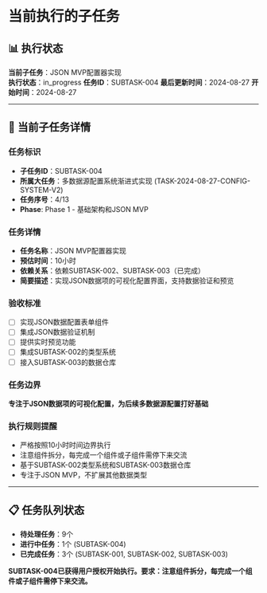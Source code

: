 # 当前执行的子任务

## 📊 执行状态

**当前子任务**：JSON MVP配置器实现  
**执行状态**：in_progress
**任务ID**：SUBTASK-004
**最后更新时间**：2024-08-27
**开始时间**：2024-08-27

---

## 🎯 当前子任务详情

### 任务标识
- **子任务ID**：SUBTASK-004
- **所属大任务**：多数据源配置系统渐进式实现 (TASK-2024-08-27-CONFIG-SYSTEM-V2)
- **任务序号**：4/13
- **Phase**: Phase 1 - 基础架构和JSON MVP

### 任务详情
- **任务名称**：JSON MVP配置器实现
- **预估时间**：10小时
- **依赖关系**：依赖SUBTASK-002、SUBTASK-003（已完成）
- **简要描述**：实现JSON数据项的可视化配置界面，支持数据验证和预览

### 验收标准
- [ ] 实现JSON数据配置表单组件
- [ ] 集成JSON数据验证机制
- [ ] 提供实时预览功能
- [ ] 集成SUBTASK-002的类型系统
- [ ] 接入SUBTASK-003的数据仓库

### 任务边界
**专注于JSON数据项的可视化配置，为后续多数据源配置打好基础**

### 执行规则提醒
- 严格按照10小时时间边界执行
- 注意组件拆分，每完成一个组件或子组件需停下来交流
- 基于SUBTASK-002类型系统和SUBTASK-003数据仓库
- 专注于JSON MVP，不扩展其他数据类型

---

## 📋 任务队列状态

- **待处理任务**：9个
- **进行中任务**：1个 (SUBTASK-004)
- **已完成任务**：3个 (SUBTASK-001, SUBTASK-002, SUBTASK-003)

**SUBTASK-004已获得用户授权开始执行。要求：注意组件拆分，每完成一个组件或子组件需停下来交流。**